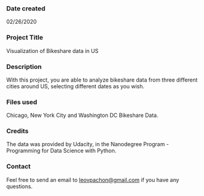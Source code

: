 ### Date created
02/26/2020

### Project Title
Visualization of Bikeshare data in US

### Description
With this project, you are able to analyze bikeshare data from three different cities around US, selecting different dates as you wish.

### Files used
Chicago, New York City and Washington DC Bikeshare Data.

### Credits
The data was provided by Udacity, in the Nanodegree Program - Programming for Data Science with Python.

### Contact
Feel free to send an email to leovpachon@gmail.com if you have any questions.


